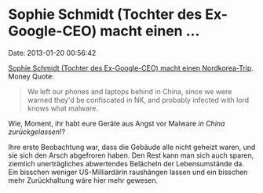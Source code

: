 Sophie Schmidt (Tochter des Ex-Google-CEO) macht einen \...
===========================================================

Date: 2013-01-20 00:56:42

[Sophie Schmidt (Tochter des Ex-Google-CEO) macht einen
Nordkorea-Trip](https://sites.google.com/site/sophieinnorthkorea/).
Money Quote:

> We left our phones and laptops behind in China, since we were warned
> they\'d be confiscated in NK, and probably infected with lord knows
> what malware.

Wie, Moment, ihr habt eure Geräte aus Angst vor Malware *in China
zurückgelassen*!?

Ihre erste Beobachtung war, dass die Gebäude alle nicht geheizt waren,
und sie sich den Arsch abgefroren haben. Den Rest kann man sich auch
sparen, ziemlich unerträgliches abwertendes Belächeln der Lebensumstände
da. Ein bisschen weniger US-Milliardärin raushängen lassen und ein
bisschen mehr Zurückhaltung wäre hier mehr gewesen.

